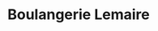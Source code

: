 ---
title: "Boulangerie Lemaire"
url: /sizun/boulangerie-lemaire-rue-de-cornouaille/
shop: boulangerie
---